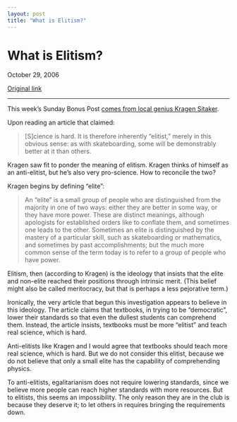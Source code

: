 ```yaml
---
layout: post
title: "What is Elitism?"
---
```

What is Elitism?
================

October 29, 2006

[Original link](http://www.aaronsw.com/weblog/whatselitist)

* * * * *

This week’s Sunday Bonus Post [comes from local genius Kragen
Sitaker](http://lists.canonical.org/pipermail/kragen-tol/2006-October/000831.html).

Upon reading an article that claimed:

> [S]cience is hard. It is therefore inherently “elitist,” merely in
> this obvious sense: as with skateboarding, some will be demonstrably
> better at it than others.

Kragen saw fit to ponder the meaning of elitism. Kragen thinks of
himself as an anti-elitist, but he’s also very pro-science. How to
reconcile the two?

Kragen begins by defining “elite”:

> An “elite” is a small group of people who are distinguished from the
> majority in one of two ways: either they are better in some way, or
> they have more power. These are distinct meanings, although apologists
> for established orders like to conflate them, and sometimes one leads
> to the other. Sometimes an elite is distinguished by the mastery of a
> particular skill, such as skateboarding or mathematics, and sometimes
> by past accomplishments; but the much more common sense of the term
> today is to refer to a group of people who have power.

Elitism, then (according to Kragen) is the ideology that insists that
the elite and non-elite reached their positions through intrinsic merit.
(This belief might also be called meritocracy, but that is perhaps a
less pejorative term.)

Ironically, the very article that begun this investigation appears to
believe in this ideology. The article claims that textbooks, in trying
to be “democratic”, lower their standards so that even the dullest
students can comprehend them. Instead, the article insists, textbooks
must be more “elitist” and teach real science, which is hard.

Anti-elitists like Kragen and I would agree that textbooks should teach
more real science, which is hard. But we do not consider this elitist,
because we do not believe that only a small elite has the capability of
comprehending physics.

To anti-elitists, egalitarianism does not require lowering standards,
since we believe more people can reach higher standards with more
resources. But to elitists, this seems an impossibility. The only reason
they are in the club is because they deserve it; to let others in
requires bringing the requirements down.
